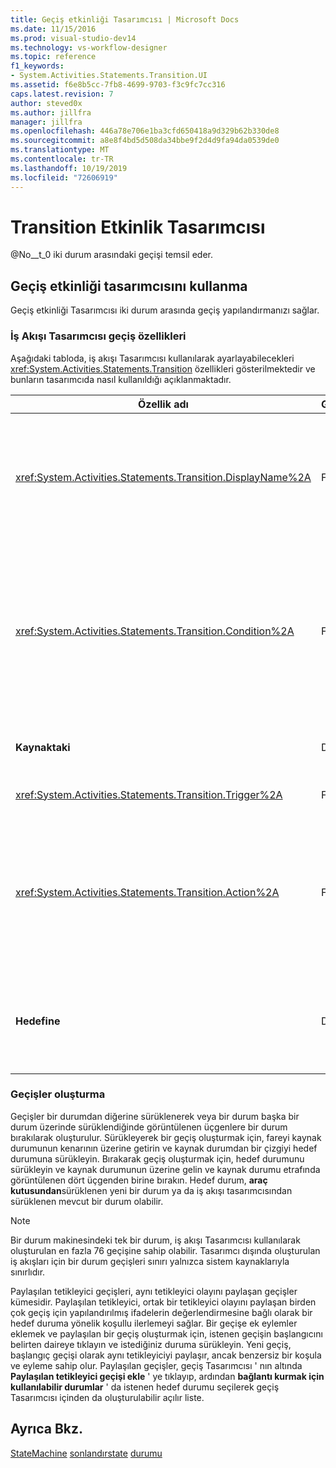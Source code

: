 ```yaml
---
title: Geçiş etkinliği Tasarımcısı | Microsoft Docs
ms.date: 11/15/2016
ms.prod: visual-studio-dev14
ms.technology: vs-workflow-designer
ms.topic: reference
f1_keywords:
- System.Activities.Statements.Transition.UI
ms.assetid: f6e8b5cc-7fb8-4699-9703-f3c9fc7cc316
caps.latest.revision: 7
author: steved0x
ms.author: jillfra
manager: jillfra
ms.openlocfilehash: 446a78e706e1ba3cfd650418a9d329b62b330de8
ms.sourcegitcommit: a8e8f4bd5d508da34bbe9f2d4d9fa94da0539de0
ms.translationtype: MT
ms.contentlocale: tr-TR
ms.lasthandoff: 10/19/2019
ms.locfileid: "72606919"
---
```

# <a name="transition-activity-designer"></a>Transition Etkinlik Tasarımcısı
@No__t_0 iki durum arasındaki geçişi temsil eder.

## <a name="using-the-transition-activity-designer"></a>Geçiş etkinliği tasarımcısını kullanma
 Geçiş etkinliği Tasarımcısı iki durum arasında geçiş yapılandırmanızı sağlar.

### <a name="transition-properties-in-the-workflow-designer"></a>İş Akışı Tasarımcısı geçiş özellikleri
 Aşağıdaki tabloda, iş akışı Tasarımcısı kullanılarak ayarlayabilecekleri <xref:System.Activities.Statements.Transition> özellikleri gösterilmektedir ve bunların tasarımcıda nasıl kullanıldığı açıklanmaktadır.

|Özellik adı|Gerekli|Kullanım|
|-------------------|--------------|-----------|
|<xref:System.Activities.Statements.Transition.DisplayName%2A>|False|@No__t_0 etkinlik tasarımcısının kolay adını belirtir. Varsayılan değer **T1**' dir. Değer, genişletilmiş geçiş tasarımcısının üst bilgisinde ve genişletilmiş geçiş Tasarımcısı içindeki eylem bölümünde bulunan özellik kılavuzunda düzenlenebilir. @No__t_0, iş akışı tasarımcısının üst kısmında görüntülenen içerik haritası gezintisinde kullanılır.<br /><br /> @No__t_0 kesinlikle gerekli olmasa da, bir tane kullanmak en iyi uygulamadır.|
|<xref:System.Activities.Statements.Transition.Condition%2A>|False|Varsa, denetim hedef durumuna geçirilmeden önce **true** olarak değerlendirilmesi gereken bir ifade belirtir. Bu koşul, özellik kılavuzunda ve genişletilmiş geçiş tasarımcısında düzenlenebilir. Paylaşılan bir geçişte birden çok koşul, geçiş tasarımcısında göründükleri sırayla değerlendirilir. **Note:**  Bir geçişin <xref:System.Activities.Statements.Transition.Condition%2A> **false** olarak değerlendirilirse (veya paylaşılan bir tetikleyici geçişinin tüm koşullarının **yanlış**olduğunu değerlendirmesi), geçişin gerçekleşmeyeceğini ve durumdan gelen tüm geçişlerin her tetikleyicisinin yeniden planlanacağını unutmayın. Bu öğreticide, koşulların yapılandırıldığı şekilde bu durum gerçekleşmemelidir (tahminin doğru veya hatalı olması için özel eylemlerdir).|
|**Kaynaktaki**|Doğru|Bu geçişin kaynaklandığı durumu gösterir. Kaynak durumunun adına tıklamak, tasarımcı görünümünü bu durumun genişletilmiş bir görünümüne geçirir. Bu değer, geçiş oluşturulduğunda ayarlanır ve değiştirilemez.|
|<xref:System.Activities.Statements.Transition.Trigger%2A>|False|Tamamlanması geçişi Başlatan etkinliği belirtir. Bu etkinliği ayarlamak için, **araç kutusundan** bir etkinliği sürükleyin ve geçişin **tetikleme** bölümüne bırakın.|
|<xref:System.Activities.Statements.Transition.Action%2A>|False|Tetikleyici etkinliği tamamlandığında ve varsa <xref:System.Activities.Statements.Transition.Condition%2A>, **true**olarak değerlendirilirse yürütülen etkinliği belirtir. Bu etkinlik, kaynak durumu için <xref:System.Activities.Statements.State.Exit%2A> etkinliği varsa, hedef duruma geçiş yaparken yürütülür. Geçiş Tasarımcısı genişletildiğinde, bu değer **araç kutusundan** bir etkinlik sürüklenerek geçişin **eylem** bölümüne bırakılarak ayarlanabilir. Tek bir geçiş için birden çok eylem olabilir. Tek tek eylemler genişletilebilir ve uygulanabilir olur ve bir geçişte birden çok eylem olduğunda, eylemde görüntülenen yukarı veya aşağı oka tıklanarak sıralanabilir.|
|**Hedefine**|Doğru|Geçiş tamamlandıktan sonra durum makinesinin geçiş durumunu gösterir. Bu, nesne modelindeki geçişin <xref:System.Activities.Statements.Transition.To%2A> özelliğine karşılık gelir. Hedef durumunun adına tıklamak, tasarımcı görünümünü bu durumun genişletilmiş bir görünümüne geçirir. Bu değer, geçiş oluşturulduğunda ayarlanır ve geçişi tasarımcıda hedef durumuna bağlayan ok sürüklenerek değiştirilebilir.|

### <a name="creating-transitions"></a>Geçişler oluşturma
 Geçişler bir durumdan diğerine sürüklenerek veya bir durum başka bir durum üzerinde sürüklendiğinde görüntülenen üçgenlere bir durum bırakılarak oluşturulur. Sürükleyerek bir geçiş oluşturmak için, fareyi kaynak durumunun kenarının üzerine getirin ve kaynak durumdan bir çizgiyi hedef durumuna sürükleyin. Bırakarak geçiş oluşturmak için, hedef durumunu sürükleyin ve kaynak durumunun üzerine gelin ve kaynak durumu etrafında görüntülenen dört üçgenden birine bırakın. Hedef durum, **araç kutusundan**sürüklenen yeni bir durum ya da iş akışı tasarımcısından sürüklenen mevcut bir durum olabilir.

> [!NOTE]
> Bir durum makinesindeki tek bir durum, iş akışı Tasarımcısı kullanılarak oluşturulan en fazla 76 geçişine sahip olabilir. Tasarımcı dışında oluşturulan iş akışları için bir durum geçişleri sınırı yalnızca sistem kaynaklarıyla sınırlıdır.

 Paylaşılan tetikleyici geçişleri, aynı tetikleyici olayını paylaşan geçişler kümesidir. Paylaşılan tetikleyici, ortak bir tetikleyici olayını paylaşan birden çok geçiş için yapılandırılmış ifadelerin değerlendirmesine bağlı olarak bir hedef duruma yönelik koşullu ilerlemeyi sağlar. Bir geçişe ek eylemler eklemek ve paylaşılan bir geçiş oluşturmak için, istenen geçişin başlangıcını belirten daireye tıklayın ve istediğiniz duruma sürükleyin. Yeni geçiş, başlangıç geçişi olarak aynı tetikleyiciyi paylaşır, ancak benzersiz bir koşula ve eyleme sahip olur. Paylaşılan geçişler, geçiş Tasarımcısı ' nın altında **Paylaşılan tetikleyici geçişi ekle** ' ye tıklayıp, ardından **bağlantı kurmak için kullanılabilir durumlar** ' da istenen hedef durumu seçilerek geçiş Tasarımcısı içinden da oluşturulabilir açılır liste.

## <a name="see-also"></a>Ayrıca Bkz.
 [StateMachine](../workflow-designer/statemachine-activity-designer.md) [sonlandırstate](../workflow-designer/finalstate-activity-designer.md) [durumu](../workflow-designer/state-activity-designer.md)
